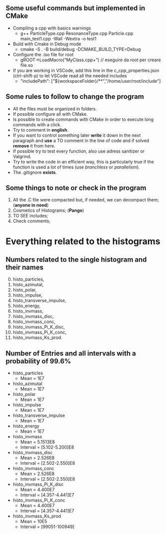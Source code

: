 ## Some useful commands but implemented in CMake
- Compiling a cpp with basics warnings
    - g++ ParticleType.cpp ResonanceType.cpp Particle.cpp main_test1.cpp -Wall -Wextra -o test1
- Build with Cmake in Debug mode 
    - cmake -S . -B build/debug -DCMAKE_BUILD_TYPE=Debug
- Configure the .iso file for root
    - gROOT->LoadMacro(“MyClass.cpp+”) // eseguire da root per creare file.so
- If you are working in VSCode, add this line in the c_cpp_properties.json (ctrl-shift-p) to let VSCode read all the needed includes
    - "includePath": ["${workspaceFolder}/**","/home/user/root/include"]

## Some rules to follow to change the program
- All the files must be organized in folders.
- If possible configure all with CMake.
- Is possible to create commands with CMake in order to execute long commands with a click.
- Try to comment in **english**.
- If you want to control something later **write** it down in the next paragraph and **use** a TO comment in the line of code and if solved **remove** it from here.
- If possible try to test every function, also use adress sanitizer or Valgrind.
- Try to write the code in an efficient way, this is particularly true if the function is used a lot of times (use *branchless* or *parallelism*).
- The .gitignore **exists**.

## Some things to note or check in the program
1. All the .C file were compacted but, if needed, we can decompact them; (**anyone in need**)
2. Cosmetics of Histograms; (**Pango**)
3. TO SEE includes;
4. Check comments;

# Everything related to the histograms
## Numbers related to the single histogram and their names
0. histo_particles,
1. histo_azimutal,
2. histo_polar,
3. histo_impulse,
4. histo_transverse_impulse,
5. histo_energy,
6. histo_invmass,
7. histo_invmass_disc,
8. histo_invmass_conc,
9. histo_invmass_Pi_K_disc,
10. histo_invmass_Pi_K_conc,
11. histo_invmass_Ks_prod.

## Number of Entries and all intervals with a probability of 99.6%
- histo_particles
    - Mean = 1E7
- histo_azimutal
    - Mean = 1E7
- histo_polar
    - Mean = 1E7
- histo_impulse
    - Mean = 1E7
- histo_transverse_impulse
    - Mean = 1E7
- histo_energy
    - Mean = 1E7
- histo_invmass
    - Mean = 5.1513E8
    - Interval = [5.102-5.200]E8
- histo_invmass_disc
    - Mean = 2.526E8
    - Interval = [2.502-2.550]E8
- histo_invmass_conc
    - Mean = 2.526E8
    - Interval = [2.502-2.550]E8
- histo_invmass_Pi_K_disc
    - Mean = 4.400E7
    - Interval = [4.357-4.441]E7
- histo_invmass_Pi_K_conc
    - Mean = 4.400E7
    - Interval = [4.357-4.441]E7
- histo_invmass_Ks_prod
    - Mean = 10E5
    - Interval = [99051-100949]